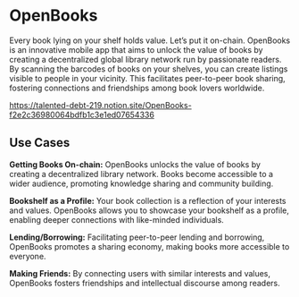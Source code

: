 # OpenBooks
 

Every book lying on your shelf holds value. Let’s put it on-chain. OpenBooks is an innovative mobile app that aims to unlock the value of books by creating a decentralized global library network run by passionate readers. By scanning the barcodes of books on your shelves, you can create listings visible to people in your vicinity. This facilitates peer-to-peer book sharing, fostering connections and friendships among book lovers worldwide.

https://talented-debt-219.notion.site/OpenBooks-f2e2c36980064bdfb1c3e1ed07654336

## Use Cases
**Getting Books On-chain:** OpenBooks unlocks the value of books by creating a decentralized library network. Books become accessible to a wider audience, promoting knowledge sharing and community building.

**Bookshelf as a Profile:** Your book collection is a reflection of your interests and values. OpenBooks allows you to showcase your bookshelf as a profile, enabling deeper connections with like-minded individuals.

**Lending/Borrowing:** Facilitating peer-to-peer lending and borrowing, OpenBooks promotes a sharing economy, making books more accessible to everyone.

**Making Friends:** By connecting users with similar interests and values, OpenBooks fosters friendships and intellectual discourse among readers.
